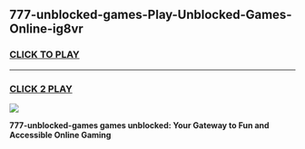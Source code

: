 
## 777-unblocked-games-Play-Unblocked-Games-Online-ig8vr
<h3>
<a href="https://premium76.site?title=777-unblocked-games&ref=25A">CLICK TO PLAY</a></h3>
<hr>

<h3>
<a href="https://premium76.site?title=777-unblocked-games&ref=25A">CLICK 2 PLAY</a>
  
</h3>

<a href="https://premium76.site?title=777-unblocked-games&ref=25A"><img src="https://clearcache.store/games.png"></a>


**777-unblocked-games games unblocked: Your Gateway to Fun and Accessible Online Gaming**
